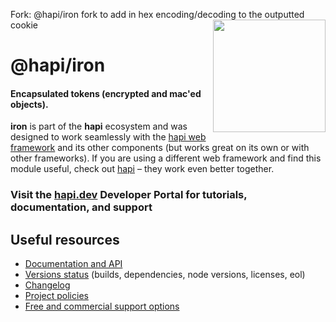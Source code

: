 Fork: @hapi/iron fork to add in hex encoding/decoding to the outputted cookie
<a href="https://hapi.dev"><img src="https://raw.githubusercontent.com/hapijs/assets/master/images/family.png" width="180px" align="right" /></a>

# @hapi/iron

#### Encapsulated tokens (encrypted and mac'ed objects).

**iron** is part of the **hapi** ecosystem and was designed to work seamlessly with the [hapi web framework](https://hapi.dev) and its other components (but works great on its own or with other frameworks). If you are using a different web framework and find this module useful, check out [hapi](https://hapi.dev) – they work even better together.

### Visit the [hapi.dev](https://hapi.dev) Developer Portal for tutorials, documentation, and support

## Useful resources

- [Documentation and API](https://hapi.dev/family/iron/)
- [Versions status](https://hapi.dev/resources/status/#iron) (builds, dependencies, node versions, licenses, eol)
- [Changelog](https://hapi.dev/family/iron/changelog/)
- [Project policies](https://hapi.dev/policies/)
- [Free and commercial support options](https://hapi.dev/support/)
